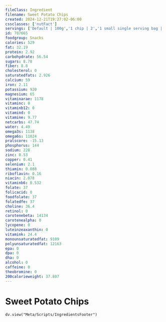 ```yaml
---
fileClass: Ingredient
filename: Sweet Potato Chips
created: 2024-12-21T19:27:02-06:00
cssclasses: ['nutFact']
servings: ['Default | 100g','1 chip | 2','1 small single serving bag | 28','1 medium single serving bag | 57','1 large single serving bag | 85','1 100 calorie package | 18','1 cup | 25']
id: 787665
foodgroup: Snacks
calories: 529
fat: 32.19
protein: 2.92
carbohydrate: 56.54
sugars: 8.78
fiber: 8.8
cholesterol: 0
saturatedfats: 2.926
calcium: 59
iron: 2.11
potassium: 920
magnesium: 65
vitaminarae: 1178
vitaminc: 0
vitaminb12: 0
vitamind: 0
vitamine: 9.77
netcarbs: 47.74
water: 4.49
omega3s: 1138
omega6s: 11024
pralscore: -15.13
phosphorus: 144
sodium: 228
zinc: 0.53
copper: 0.41
selenium: 2.1
thiamin: 0.088
riboflavin: 0.16
niacin: 2.078
vitaminb6: 0.532
folate: 37
folicacid: 0
foodfolate: 37
folatedfe: 37
choline: 36.4
retinol: 0
carotenebeta: 14134
carotenealpha: 0
lycopene: 0
luteinzeaxanthin: 0
vitamink: 24.4
monounsaturatedfat: 9109
polyunsaturatedfat: 12163
epa: 0
dpa: 0
dha: 0
alcohol: 0
caffeine: 0
theobromine: 0
200calorieweight: 37.807
---
```


# Sweet Potato Chips

```dataviewjs
dv.view("Meta/Scripts/IngredientsFooter")
```